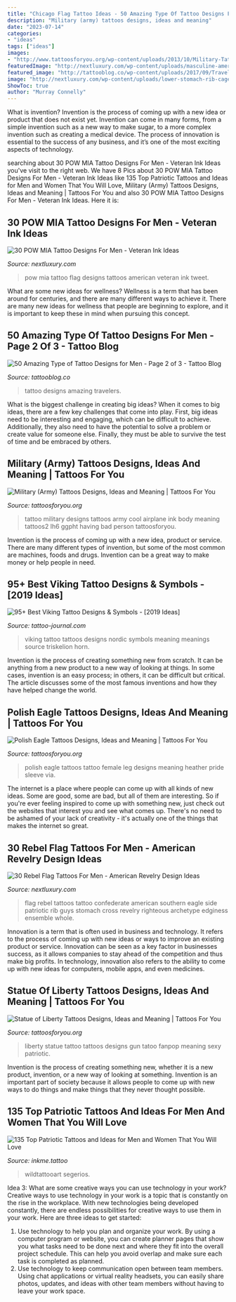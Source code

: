 ```yaml
---
title: "Chicago Flag Tattoo Ideas - 50 Amazing Type Of Tattoo Designs For Men"
description: "Military (army) tattoos designs, ideas and meaning"
date: "2023-07-14"
categories:
- "ideas"
tags: ["ideas"]
images:
- "http://www.tattoosforyou.org/wp-content/uploads/2013/10/Military-Tattoo-Ideas.jpg"
featuredImage: "http://nextluxury.com/wp-content/uploads/masculine-american-flag-pow-mia-tattoos-for-men.jpg"
featured_image: "http://tattooblog.co/wp-content/uploads/2017/09/Travelers-tattoo.jpg"
image: "http://nextluxury.com/wp-content/uploads/lower-stomach-rib-cage-side-confederate-rebel-flag-guys-tattoos.jpg"
ShowToc: true
author: "Murray Connelly"
---
```



What is invention?
Invention is the process of coming up with a new idea or product that does not exist yet. Invention can come in many forms, from a simple invention such as a new way to make sugar, to a more complex invention such as creating a medical device. The process of innovation is essential to the success of any business, and it’s one of the most exciting aspects of technology.

	

		
searching about 30 POW MIA Tattoo Designs For Men - Veteran Ink Ideas you've visit to the right web. We have 8 Pics about 30 POW MIA Tattoo Designs For Men - Veteran Ink Ideas like 135 Top Patriotic Tattoos and Ideas for Men and Women That You Will Love, Military (Army) Tattoos Designs, Ideas and Meaning | Tattoos For You and also 30 POW MIA Tattoo Designs For Men - Veteran Ink Ideas. Here it is:
		
    
## 30 POW MIA Tattoo Designs For Men - Veteran Ink Ideas

<img loading=lazy src="http://nextluxury.com/wp-content/uploads/masculine-american-flag-pow-mia-tattoos-for-men.jpg" onerror="this.onerror=null;this.src='https://tse4.mm.bing.net/th?id=OIP.Ngq4hmwZ1I6jxq8AfCTRkgHaGr&amp;pid=15.1';" alt="30 POW MIA Tattoo Designs For Men - Veteran Ink Ideas">

_Source: nextluxury.com_

>pow mia tattoo flag designs tattoos american veteran ink tweet. 

	

What are some new ideas for wellness?
Wellness is a term that has been around for centuries, and there are many different ways to achieve it. There are many new ideas for wellness that people are beginning to explore, and it is important to keep these in mind when pursuing this concept.

    
## 50 Amazing Type Of Tattoo Designs For Men - Page 2 Of 3 - Tattoo Blog

<img loading=lazy src="http://tattooblog.co/wp-content/uploads/2017/09/Travelers-tattoo.jpg" onerror="this.onerror=null;this.src='https://tse3.mm.bing.net/th?id=OIP.NWD6YMkKojpArK_NekYaQgHaLH&amp;pid=15.1';" alt="50 Amazing Type of Tattoo Designs for Men - Page 2 of 3 - Tattoo Blog">

_Source: tattooblog.co_

>tattoo designs amazing travelers. 

	

What is the biggest challenge in creating big ideas?
When it comes to big ideas, there are a few key challenges that come into play. First, big ideas need to be interesting and engaging, which can be difficult to achieve. Additionally, they also need to have the potential to solve a problem or create value for someone else. Finally, they must be able to survive the test of time and be embraced by others.

    
## Military (Army) Tattoos Designs, Ideas And Meaning | Tattoos For You

<img loading=lazy src="http://www.tattoosforyou.org/wp-content/uploads/2013/10/Military-Tattoo-Ideas.jpg" onerror="this.onerror=null;this.src='https://tse4.mm.bing.net/th?id=OIP.hdydN_I9ijbx7uaNTtFJEAHaI8&amp;pid=15.1';" alt="Military (Army) Tattoos Designs, Ideas and Meaning | Tattoos For You">

_Source: tattoosforyou.org_

>tattoo military designs tattoos army cool airplane ink body meaning tattoos2 lh6 ggpht having bad person tattoosforyou. 

	

Invention is the process of coming up with a new idea, product or service. There are many different types of invention, but some of the most common are machines, foods and drugs. Invention can be a great way to make money or help people in need.

    
## 95+ Best Viking Tattoo Designs &amp; Symbols - [2019 Ideas]

<img loading=lazy src="https://tattoo-journal.com/wp-content/uploads/2016/12/Viking-Tattoo-80-650x650.jpg" onerror="this.onerror=null;this.src='https://tse2.mm.bing.net/th?id=OIP.hV847Nr5S8A-qc8BtHnQoQHaHa&amp;pid=15.1';" alt="95+ Best Viking Tattoo Designs &amp; Symbols - [2019 Ideas]">

_Source: tattoo-journal.com_

>viking tattoo tattoos designs nordic symbols meaning meanings source triskelion horn. 

	

Invention is the process of creating something new from scratch. It can be anything from a new product to a new way of looking at things. In some cases, invention is an easy process; in others, it can be difficult but critical. The article discusses some of the most famous inventions and how they have helped change the world.

    
## Polish Eagle Tattoos Designs, Ideas And Meaning | Tattoos For You

<img loading=lazy src="https://www.tattoosforyou.org/wp-content/uploads/2016/12/Polish-Eagle-Tattoo-Female.jpg" onerror="this.onerror=null;this.src='https://tse4.mm.bing.net/th?id=OIP.KXRF3G943fPf7HSWgYYMQAHaJ6&amp;pid=15.1';" alt="Polish Eagle Tattoos Designs, Ideas and Meaning | Tattoos For You">

_Source: tattoosforyou.org_

>polish eagle tattoos tattoo female leg designs meaning heather pride sleeve via. 

	

The internet is a place where people can come up with all kinds of new ideas. Some are good, some are bad, but all of them are interesting. So if you're ever feeling inspired to come up with something new, just check out the websites that interest you and see what comes up. There's no need to be ashamed of your lack of creativity - it's actually one of the things that makes the internet so great.

    
## 30 Rebel Flag Tattoos For Men - American Revelry Design Ideas

<img loading=lazy src="http://nextluxury.com/wp-content/uploads/lower-stomach-rib-cage-side-confederate-rebel-flag-guys-tattoos.jpg" onerror="this.onerror=null;this.src='https://tse4.mm.bing.net/th?id=OIP.Uybzcsu1LqVIOi94GEdkuAHaHa&amp;pid=15.1';" alt="30 Rebel Flag Tattoos For Men - American Revelry Design Ideas">

_Source: nextluxury.com_

>flag rebel tattoos tattoo confederate american southern eagle side patriotic rib guys stomach cross revelry righteous archetype edginess ensemble whole. 

	

Innovation is a term that is often used in business and technology. It refers to the process of coming up with new ideas or ways to improve an existing product or service. Innovation can be seen as a key factor in businesses success, as it allows companies to stay ahead of the competition and thus make big profits. In technology, innovation also refers to the ability to come up with new ideas for computers, mobile apps, and even medicines.

    
## Statue Of Liberty Tattoos Designs, Ideas And Meaning | Tattoos For You

<img loading=lazy src="https://www.tattoosforyou.org/wp-content/uploads/2016/03/Tattoo-Statue-of-Liberty.jpg" onerror="this.onerror=null;this.src='https://tse3.mm.bing.net/th?id=OIP.KWNz3xzuFa25QdTPOlj_BQHaJ4&amp;pid=15.1';" alt="Statue of Liberty Tattoos Designs, Ideas and Meaning | Tattoos For You">

_Source: tattoosforyou.org_

>liberty statue tattoo tattoos designs gun tatoo fanpop meaning sexy patriotic. 

	

Invention is the process of creating something new, whether it is a new product, invention, or a new way of looking at something. Invention is an important part of society because it allows people to come up with new ways to do things and make things that they never thought possible.

    
## 135 Top Patriotic Tattoos And Ideas For Men And Women That You Will Love

<img loading=lazy src="https://www.inkme.tattoo/wp-content/uploads/2020/02/patriotic-tattoos-101.jpg" onerror="this.onerror=null;this.src='https://tse2.mm.bing.net/th?id=OIP.TtBDxkliNfDYQhwp8ONanQHaJ4&amp;pid=15.1';" alt="135 Top Patriotic Tattoos and Ideas for Men and Women That You Will Love">

_Source: inkme.tattoo_

>wildtattooart segerios. 

	

Idea 3: What are some creative ways you can use technology in your work?
Creative ways to use technology in your work is a topic that is constantly on the rise in the workplace. With new technologies being developed constantly, there are endless possibilities for creative ways to use them in your work. Here are three ideas to get started: 
1. Use technology to help you plan and organize your work. By using a computer program or website, you can create planner pages that show you what tasks need to be done next and where they fit into the overall project schedule. This can help you avoid overlap and make sure each task is completed as planned. 
2. Use technology to keep communication open between team members. Using chat applications or virtual reality headsets, you can easily share photos, updates, and ideas with other team members without having to leave your work space.

